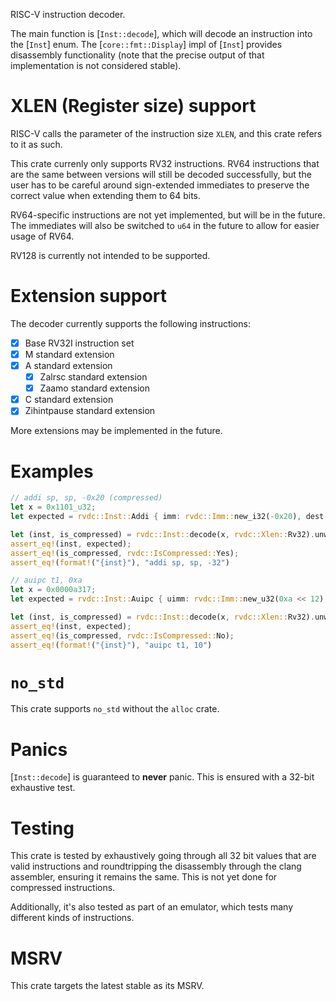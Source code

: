 RISC-V instruction decoder.

The main function is [`Inst::decode`], which will decode an instruction into the [`Inst`] enum.
The [`core::fmt::Display`] impl of [`Inst`] provides disassembly functionality
(note that the precise output of that implementation is not considered stable).

# XLEN (Register size) support

RISC-V calls the parameter of the instruction size `XLEN`, and this crate refers to it as such.

This crate currenly only supports RV32 instructions.
RV64 instructions that are the same between versions will still be decoded successfully, but the user
has to be careful around sign-extended immediates to preserve the correct value when extending them to 64 bits.

RV64-specific instructions are not yet implemented, but will be in the future.
The immediates will also be switched to `u64` in the future to allow for easier usage of RV64.

RV128 is currently not intended to be supported.

# Extension support

The decoder currently supports the following instructions:

- [x] Base RV32I instruction set
- [x] M standard extension
- [x] A standard extension
  - [x] Zalrsc standard extension
  - [x] Zaamo standard extension
- [x] C standard extension
- [x] Zihintpause standard extension

More extensions may be implemented in the future.

# Examples

```rust
// addi sp, sp, -0x20 (compressed)
let x = 0x1101_u32;
let expected = rvdc::Inst::Addi { imm: rvdc::Imm::new_i32(-0x20), dest: rvdc::Reg::SP, src1: rvdc::Reg::SP };

let (inst, is_compressed) = rvdc::Inst::decode(x, rvdc::Xlen::Rv32).unwrap();
assert_eq!(inst, expected);
assert_eq!(is_compressed, rvdc::IsCompressed::Yes);
assert_eq!(format!("{inst}"), "addi sp, sp, -32")
```

```rust
// auipc t1, 0xa
let x = 0x0000a317;
let expected = rvdc::Inst::Auipc { uimm: rvdc::Imm::new_u32(0xa << 12), dest: rvdc::Reg::T1 };

let (inst, is_compressed) = rvdc::Inst::decode(x, rvdc::Xlen::Rv32).unwrap();
assert_eq!(inst, expected);
assert_eq!(is_compressed, rvdc::IsCompressed::No);
assert_eq!(format!("{inst}"), "auipc t1, 10")
```

# `no_std`

This crate supports `no_std` without the `alloc` crate.

# Panics

[`Inst::decode`] is guaranteed to **never** panic. This is ensured with a 32-bit exhaustive test.

# Testing

This crate is tested by exhaustively going through all 32 bit values that are valid instructions and roundtripping the disassembly through the clang assembler, ensuring it remains the same.
This is not yet done for compressed instructions.

Additionally, it's also tested as part of an emulator, which tests many different kinds of instructions.

# MSRV

This crate targets the latest stable as its MSRV.
